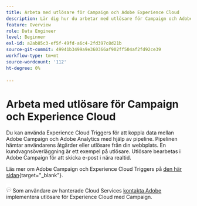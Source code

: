 ```yaml
---
title: Arbeta med utlösare för Campaign och Adobe Experience Cloud
description: Lär dig hur du arbetar med utlösare för Campaign och Adobe Experience Cloud
feature: Overview
role: Data Engineer
level: Beginner
exl-id: a2ab85c3-ef5f-49fd-a6c4-2fd397c8d21b
source-git-commit: 49941b3499a9e360366af902ff504af2fd92ce39
workflow-type: tm+mt
source-wordcount: '112'
ht-degree: 0%

---
```


# Arbeta med utlösare för Campaign och Experience Cloud

Du kan använda Experience Cloud Triggers för att koppla data mellan Adobe Campaign och Adobe Analytics med hjälp av pipeline. Pipelinen hämtar användarens åtgärder eller utlösare från din webbplats. En kundvagnsöverläggning är ett exempel på utlösare. Utlösare bearbetas i Adobe Campaign för att skicka e-post i nära realtid.

Läs mer om Adobe Campaign och Experience Cloud Triggers på [den här sidan](https://experienceleague.adobe.com/docs/campaign-classic/using/integrating-with-adobe-experience-cloud/experience-triggers/about-triggers.html){target=&quot;_blank&quot;}.

![](../assets/do-not-localize/speech.png)   Som användare av hanterade Cloud Services [kontakta Adobe](../start/campaign-faq.md#support) implementera utlösare för Experience Cloud med Campaign.
